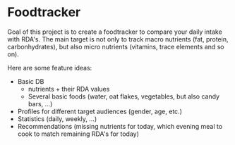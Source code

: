 # Foodtracker
Goal of this project is to create a foodtracker to compare your daily intake with RDA's.
The main target is not only to track macro nutrients (fat, protein, carbonhydrates), but also
micro nutrients (vitamins, trace elements and so on).

Here are some feature ideas:
- Basic DB
    - nutrients + their RDA values
    - Several basic foods (water, oat flakes, vegetables, but also candy bars, ...)
- Profiles for different target audiences (gender, age, etc.)
- Statistics (daily, weekly, ...)
- Recommendations (missing nutrients for today, which evening meal to cook to match remaining RDA's for today)
